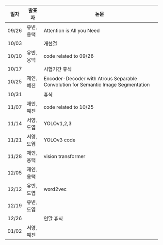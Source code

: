| 일자  | 발표자 | 논문                                 |
|-------|--------|--------------------------------------|
| 09/26 | 유빈,용택 | Attention is All you Need    |
| 10/03 |  | 개천절              |
| 10/10 | 유빈,용택 | code related to 09/26 |
| 10/17 |  | 시험기간 휴식 |
| 10/25 | 재인,예진 | Encoder-Decoder with Atrous Separable Convolution for Semantic Image Segmentation |
| 10/31 |  | 휴식 |
| 11/07 | 재인,예진 |  code related to 10/25 |
| 11/14 | 서영,도엽 | YOLOv1,2,3 |
| 11/21 | 서영,도엽 |  YOLOv3 code   |
| 11/28 | 재인,용택 | vision transformer |
| 12/05 | 재인,용택 | |
| 12/12 | 유빈,도엽 | word2vec |
| 12/19 | 유빈,도엽 | |
| 12/26 |  | 연말 휴식 |
| 01/02 | 서영,예진 | |
